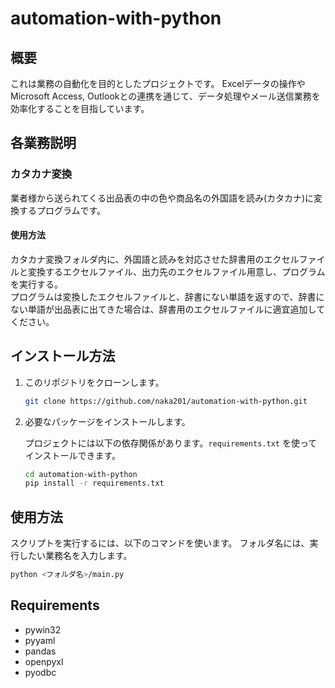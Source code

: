 # automation-with-python

## 概要
これは業務の自動化を目的としたプロジェクトです。
Excelデータの操作やMicrosoft Access, Outlookとの連携を通じて、データ処理やメール送信業務を効率化することを目指しています。

## 各業務説明

### カタカナ変換
業者様から送られてくる出品表の中の色や商品名の外国語を読み(カタカナ)に変換するプログラムです。

#### 使用方法
カタカナ変換フォルダ内に、外国語と読みを対応させた辞書用のエクセルファイルと変換するエクセルファイル、出力先のエクセルファイル用意し、プログラムを実行する。  
プログラムは変換したエクセルファイルと、辞書にない単語を返すので、辞書にない単語が出品表に出てきた場合は、辞書用のエクセルファイルに適宜追加してください。


## インストール方法

1. このリポジトリをクローンします。

    ```bash
    git clone https://github.com/naka201/automation-with-python.git
    ```

2. 必要なパッケージをインストールします。

    プロジェクトには以下の依存関係があります。`requirements.txt` を使ってインストールできます。

    ```bash
    cd automation-with-python
    pip install -r requirements.txt
    ```

## 使用方法

スクリプトを実行するには、以下のコマンドを使います。
フォルダ名には、実行したい業務名を入力します。

```bash
python <フォルダ名>/main.py
```

## Requirements
- pywin32
- pyyaml
- pandas
- openpyxl
- pyodbc

